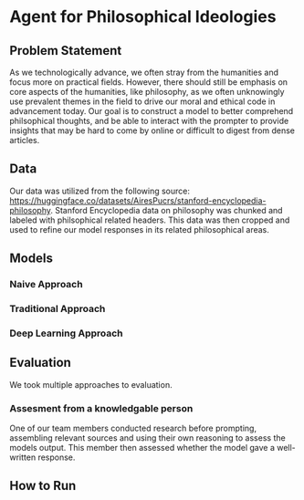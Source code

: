 # Agent for Philosophical Ideologies

## Problem Statement
As we technologically advance, we often stray from the humanities and focus more on practical fields. However, there should still be emphasis on core aspects of the humanities, like philosophy, as we often unknowingly use prevalent themes in the field to drive our moral and ethical code in advancement today. Our goal is to construct a model to better comprehend philsophical thoughts, and be able to interact with the prompter to provide insights that may be hard to come by online or difficult to digest from dense articles.

## Data
Our data was utilized from the following source: https://huggingface.co/datasets/AiresPucrs/stanford-encyclopedia-philosophy. Stanford Encyclopedia data on philosophy was chunked and labeled with philsophical related headers. This data was then cropped and used to refine our model responses in its related philosophical areas.

## Models

### Naive Approach

### Traditional Approach

### Deep Learning Approach

## Evaluation
We took multiple approaches to evaluation. 

### Assesment from a knowledgable person
One of our team members conducted research before prompting, assembling relevant sources and using their own reasoning to assess the models output. This member then assessed whether the model gave a well-written response.

## How to Run